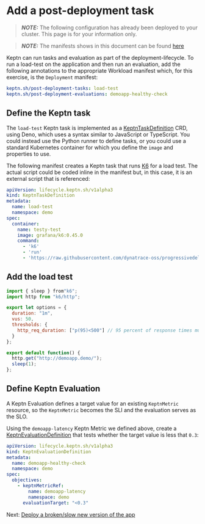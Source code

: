 # Add a post-deployment task

> **_NOTE:_** The following configuration has already been deployed to your cluster. This page is for your information only.

> **_NOTE:_** The manifests shows in this document can be found [here](../gitops/manifests/demo-application/keptn.yaml)

Keptn can run tasks and evaluation as part of the deployment-lifecycle.
To run a load-test on the application and then run an evaluation,
add the following annotations to the appropriate Workload manifest
which, for this exercise, is the `Deployment` manifest:

```yaml
keptn.sh/post-deployment-tasks: load-test
keptn.sh/post-deployment-evaluations: demoapp-healthy-check
```

## Define the Keptn task

The `load-test` Keptn task is implemented as a
[KeptnTaskDefinition](https://lifecycle.keptn.sh/docs/yaml-crd-ref/taskdefinition/)
CRD, using Deno, which uses a syntax similar to JavaScript or TypeScript.
You could instead use the Python runner to define tasks,
or you could use a standard Kubernetes container
for which you define the `image` and properties to use.

The following manifest creates a Keptn task that runs
[K6](https://k6.io/) for a load test.
The actual script could be coded inline in the manifest but,
in this case, it is an external script that is referenced:

```yaml
apiVersion: lifecycle.keptn.sh/v1alpha3
kind: KeptnTaskDefinition
metadata:
  name: load-test
  namespace: demo
spec:
  container:
    name: testy-test
    image: grafana/k6:0.45.0
    command:
      - 'k6'
      - 'run'
      - 'https://raw.githubusercontent.com/dynatrace-oss/progressivedelivery-masterclass/main/gitops/manifests/demo-application/load.js'
```
## Add the load test

```Javascript
import { sleep } from"k6";
import http from "k6/http";

export let options = {
  duration: "1m",
  vus: 50,
  thresholds: {
    http_req_duration: ["p(95)<500"] // 95 percent of response times must be below 500ms
  }
};

export default function() {
  http.get("http://demoapp.demo/");
  sleep(1);
};
```

## Define Keptn Evaluation

A Keptn Evaluation defines a target value
for an existing `KeptnMetric` resource,
so the `KeptnMetric` becomes the SLI
and the evaluation serves as the SLO.

Using the `demoapp-latency` Keptn Metric we defined above,
create a
[KeptnEvaluationDefinition](https://lifecycle.keptn.sh/docs/yaml-crd-ref/evaluationdefinition/)
that tests whether the target value is less that `0.3`:

```yaml
apiVersion: lifecycle.keptn.sh/v1alpha3
kind: KeptnEvaluationDefinition
metadata:
  name: demoapp-healthy-check
  namespace: demo
spec:
  objectives:
    - keptnMetricRef:
        name: demoapp-latency
        namespace: demo
      evaluationTarget: "<0.3"
```

Next: [Deploy a broken/slow new version of the app](slow_version.md)

